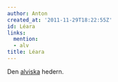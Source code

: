 ```yaml
---
author: Anton
created_at: '2011-11-29T18:22:55Z'
id: Léara
links:
  mention:
  - alv
title: Léara
---
```


Den [alviska] hedern.

  [alviska]: alv
